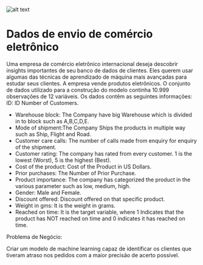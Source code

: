 ![alt text](https://storage.googleapis.com/kaggle-datasets-images/1176727/1970226/59c2fb267eea5da53435f14e24685873/dataset-cover.jpg?t=2021-02-23-13-30-42)



# Dados de envio de comércio eletrônico
Uma empresa de comércio eletrônico internacional deseja descobrir insights importantes de seu banco de dados de clientes. Eles querem usar algumas das técnicas de aprendizado de máquina mais avançadas para estudar seus clientes. A empresa vende produtos eletrônicos.
O conjunto de dados utilizado para a construção do modelo continha 10.999 observações de 12 variáveis.
Os dados contêm as seguintes informações:
ID: ID Number of Customers.
- Warehouse block: The Company have big Warehouse which is divided in to block such as A,B,C,D,E.
- Mode of shipment:The Company Ships the products in multiple way such as Ship, Flight and Road.
- Customer care calls: The number of calls made from enquiry for enquiry of the shipment.
- Customer rating: The company has rated from every customer. 1 is the lowest (Worst), 5 is the highest (Best).
- Cost of the product: Cost of the Product in US Dollars.
- Prior purchases: The Number of Prior Purchase.
- Product importance: The company has categorized the product in the various parameter such as low, medium, high.
- Gender: Male and Female.
- Discount offered: Discount offered on that specific product.
- Weight in gms: It is the weight in grams.
- Reached on time: It is the target variable, where 1 Indicates that the product has NOT reached on time and 0 indicates it has reached on time.

Problema de Negócio: 

Criar um modelo de machine learning capaz de identificar os clientes que tiveram atraso nos pedidos com a maior precisão de acerto possível. 
